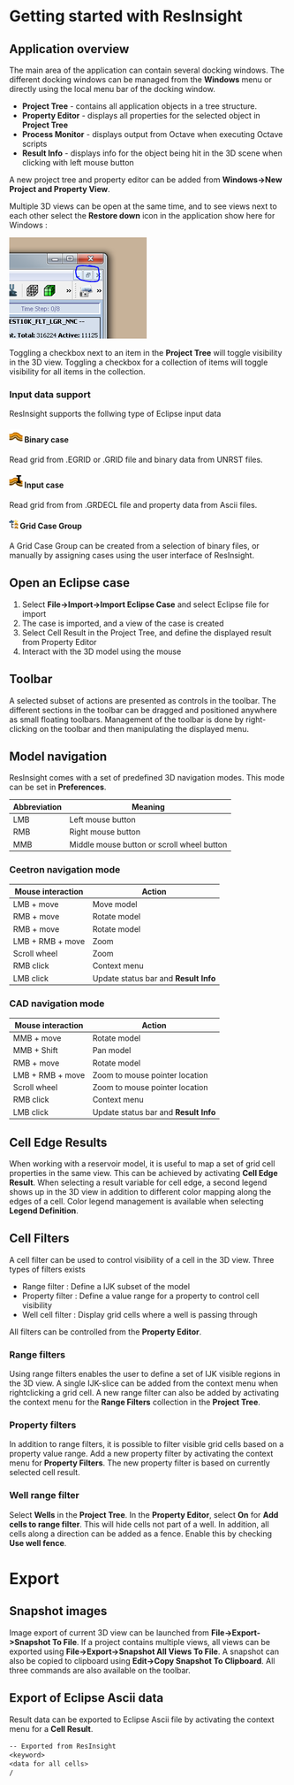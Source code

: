 # Getting started with ResInsight #

## Application overview ##

The main area of the application can contain several docking windows. The different docking 
windows can be managed from the **Windows** menu or directly using the local menu bar of the docking window.

- **Project Tree** - contains all application objects in a tree structure.
- **Property Editor** - displays all properties for the selected object in **Project Tree**
- **Process Monitor** - displays output from Octave when executing Octave scripts
- **Result Info** - displays info for the object being hit in the 3D scene when clicking with left mouse button

A new project tree and property editor can be added from **Windows->New Project and Property View**.

Multiple 3D views can be open at the same time, and to see views next to each other select 
the **Restore down** icon in the application show here for Windows :

![Show multiple views](images/RestoreDown.PNG)

Toggling a checkbox next to an item in the **Project Tree** will toggle visibility in the 3D view. Toggling a checkbox for a collection of items will toggle visibility for all items in the collection.

### Input data support ###
ResInsight supports the follwing type of Eclipse input data

#### ![](images/Case24x24.png) Binary case
Read grid from .EGRID or .GRID file and binary data from UNRST files.

#### ![](images/EclipseInput24x24.png) Input case
Read grid from from .GRDECL file and property data from Ascii files.

#### ![](images/CreateGridCaseGroup16x16.png) Grid Case Group
A Grid Case Group can be created from a selection of binary files, or manually by assigning cases using the user interface of ResInsight.


## Open an Eclipse case ##
1. Select **File->Import->Import Eclipse Case** and select Eclipse file for import
2. The case is imported, and a view of the case is created
3. Select Cell Result in the Project Tree, and define the displayed result from Property Editor
4. Interact with the 3D model using the mouse

## Toolbar ##

A selected subset of actions are presented as controls in the toolbar. The different sections in the toolbar can be dragged and positioned anywhere as small floating toolbars. Management of the toolbar is done by right-clicking on the toolbar and then manipulating the displayed menu.

## Model navigation ##

ResInsight comes with a set of predefined 3D navigation modes. This mode can be set in **Preferences**.

Abbreviation | Meaning
-------------|-------
LMB          | Left mouse button
RMB          | Right mouse button
MMB          | Middle mouse button or scroll wheel button

### Ceetron navigation mode ###
Mouse interaction | Action
------------------|-------
LMB + move        | Move model
RMB + move        | Rotate model
RMB + move        | Rotate model
LMB + RMB + move  | Zoom
Scroll wheel      | Zoom
RMB click         | Context menu 
LMB click         | Update status bar and **Result Info**

### CAD navigation mode ###
Mouse interaction | Action
------------------|-------
MMB + move        | Rotate model
MMB + Shift       | Pan model
RMB + move        | Rotate model
LMB + RMB + move  | Zoom to mouse pointer location
Scroll wheel      | Zoom to mouse pointer location
RMB click         | Context menu 
LMB click         | Update status bar and **Result Info**

## Cell Edge Results ##
When working with a reservoir model, it is useful to map a set of grid cell properties in the same view. This can be achieved by activating **Cell Edge Result**. When selecting a result variable for cell edge, a second legend shows up in the 3D view in addition to different color mapping along the edges of a cell. Color legend management is available when selecting **Legend Definition**.

## Cell Filters ##
A cell filter can be used to control visibility of a cell in the 3D view. Three types of filters exists
- Range filter : Define a IJK subset of the model
- Property filter : Define a value range for a property to control cell visibility
- Well cell filter : Display grid cells where a well is passing through

All filters can be controlled from the **Property Editor**.

### Range filters ###

Using range filters enables the user to define a set of IJK visible regions in the 3D view. A single IJK-slice can be added from the context menu when rightclicking a grid cell. A new range filter can also be added by activating the context menu for the **Range Filters** collection in the **Project Tree**.

### Property filters ###

In addition to range filters, it is possible to filter visible grid cells based on a property value range. Add a new property filter by activating the context menu for **Property Filters**. The new property filter is based on currently selected cell result.

### Well range filter ###
Select **Wells** in the **Project Tree**. In the **Property Editor**, select **On** for **Add cells to range filter**. This will hide cells not part of a well.
In addition, all cells along a direction can be added as a fence. Enable this by checking **Use well fence**.


# Export #
## Snapshot images ##
Image export of current 3D view can be launched from **File->Export->Snapshot To File**. If a project contains multiple views, all views can be exported using **File->Export->Snapshot All Views To File**. A snapshot can also be copied to clipboard using **Edit->Copy Snapshot To Clipboard**. All three commands are also available on the toolbar.

## Export of Eclipse Ascii data ##
Result data can be exported to Eclipse Ascii file by activating the context menu for a **Cell Result**.

    -- Exported from ResInsight
    <keyword>
    <data for all cells>
    /

